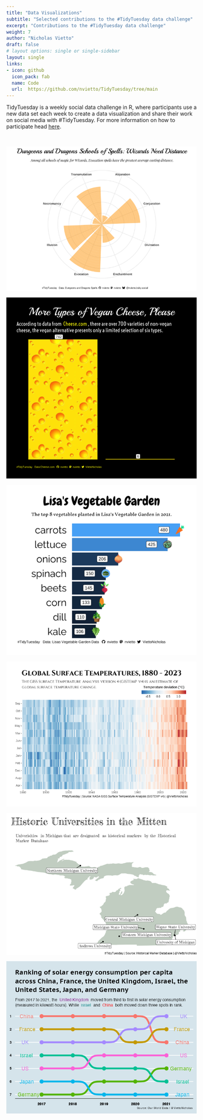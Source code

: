 ```yaml
---
title: "Data Visualizations"
subtitle: "Selected contributions to the #TidyTuesday data challenge"
excerpt: "Contributions to the #TidyTuesday data challenge"
weight: 7
author: "Nicholas Vietto"
draft: false
# layout options: single or single-sidebar
layout: single
links:
- icon: github
  icon_pack: fab
  name: Code
  url:  https://github.com/nvietto/TidyTuesday/tree/main
---
```


TidyTuesday is a weekly social data challenge in R, where participants use a new data set each week to create a data visualization and share their work on social media with #TidyTuesday. For more information on how to participate head [here](https://github.com/rfordatascience/tidytuesday).


<br>

<p style="text-align: center;">
  <img src="d&d.jpg" alt="Centered Image">
</p>


<p style="text-align: center;">
  <img src="cheese.jpg" alt="Centered Image">
</p>


<p style="text-align: center;">
  <img src="Vege.jpg" alt="Centered Image">
</p>

<p style="text-align: center;">
  <img src="Week28.jpg" alt="Centered Image">
</p>

<p style="text-align: center;">
  <img src="Week27.jpg" alt="Centered Image">
</p>

<p style="text-align: center;">
  <img src="Week23.jpg" alt="Centered Image">
</p>

